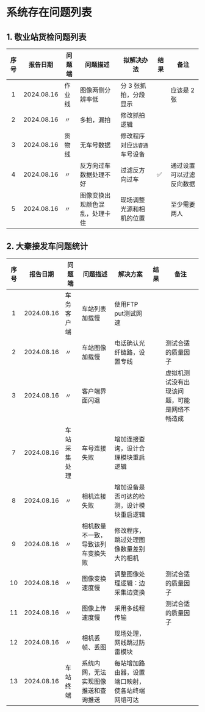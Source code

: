# 系统存在问题列表

## 1. 敬业站货检问题列表

| 序号 | 报告日期   | 问题端 | 问题描述                       | 拟解决办法                   | 结果 | 备注                     |
| :--: | ---------- | ------ | ------------------------------ | ---------------------------- | ---- | ------------------------ |
|  1   | 2024.08.16 | 作业线 | 图像两侧分辨率低               | 分 3 张抓拍，分段显示        |      | 应该是 2 张              |
|  2   | 2024.08.16 | 〃     | 多拍，漏拍                     | 修改抓拍逻辑                 |      |                          |
|  3   | 2024.08.16 | 货物线 | 无车号数据                     | 修改程序对应`远睿通`车号设备 |      |                          |
|  4   | 2024.08.16 | 〃     | 反方向过车数据处理不好         | 过滤反方向过车               | ✅    | 通过设置可以过滤反向数据 |
|  5   | 2024.08.16 | 〃     | 图像变换出现颜色混乱，处理卡住 | 现场调整光源和相机的位置     |      | 至少需要两人             |

## 2. 大秦接发车问题统计

| 序号 | 报告日期   | 问题端       | 问题描述                             | 解决方案                                         | 结果 | 备注                                         |
| :--: | ---------- | ------------ | ------------------------------------ | ------------------------------------------------ | ---- | -------------------------------------------- |
|  1   | 2024.08.16 | 车务客户端   | 车站列表加载慢                       | 使用FTP put测试网速                              |      |                                              |
|  2   | 2024.08.16 | 〃           | 车站图像加载慢                       | 电话确认光纤链路，设置专线                       |      | 测试合适的质量因子                           |
|  3   | 2024.08.16 | 〃           | 客户端界面闪退                       |                                                  |      | 虚拟机测试没有出现该问题，可能是网络不畅造成 |
|  7   | 2024.08.16 | 车站采集处理 | 车号连接失败                         | 增加连接查询，设计合理模块重启逻辑               |      |                                              |
|  8   | 2024.08.16 | 〃           | 相机连接失败                         | 增加设备是否可达的检测，设计模块重启逻辑         |      |                                              |
|  9   | 2024.08.16 | 〃           | 相机数量不一致，导致该列车变换失败   | 修改程序，跳过处理图像数量差别大的相机           |      |                                              |
|  10  | 2024.08.16 | 〃           | 图像变换速度慢                       | 调整图像处理逻辑：边采集边变换                   |      | 测试合适的质量因子                           |
|  11  | 2024.08.16 | 〃           | 图像上传速度慢                       | 采用多线程传输                                   |      | 测试合适的质量因子                           |
|  12  | 2024.08.16 | 〃           | 相机丢帧、丢图                       | 现场处理，网线跳过防雷模块                       |      |                                              |
|  13  | 2024.08.16 | 车站终端     | 系统内网，无法实现图像推送和查询推送 | 每站增加路由器，设置端口映射，使各站终端网络可达 |      |                                              |